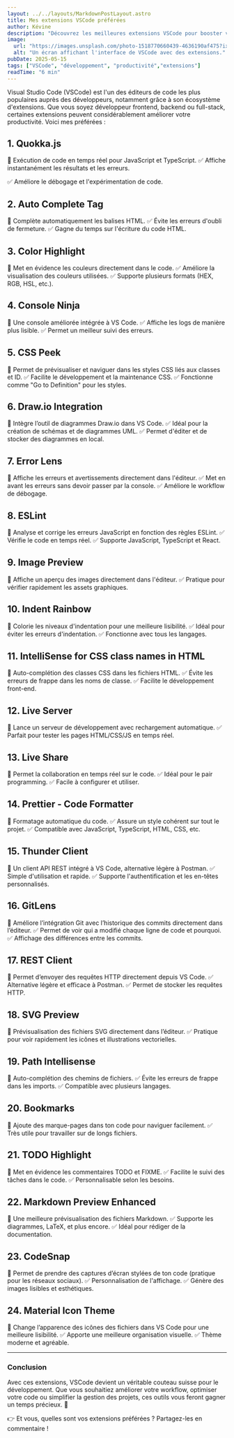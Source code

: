```yaml
---
layout: ../../layouts/MarkdownPostLayout.astro
title: Mes extensions VSCode préférées
author: Kévine
description: "Découvrez les meilleures extensions VSCode pour booster votre productivité et améliorer votre expérience de développement."
image:
  url: "https://images.unsplash.com/photo-1518770660439-4636190af475?ixlib=rb-4.0.3&ixid=M3wxMjA3fDB8MHxwaG90by1wYWdlfHx8fHx8fA%3D%3D&auto=format&fit=crop&w=1172&q=80"
  alt: "Un écran affichant l'interface de VSCode avec des extensions."
pubDate: 2025-05-15
tags: ["VSCode", "développement", "productivité","extensions"]
readTime: "6 min"
---
```


Visual Studio Code (VSCode) est l'un des éditeurs de code les plus populaires auprès des développeurs, notamment grâce à son écosystème d'extensions. Que vous soyez développeur frontend, backend ou full-stack, certaines extensions peuvent considérablement améliorer votre productivité. Voici mes préférées :

## 1. **Quokka.js**

🎯 Exécution de code en temps réel pour JavaScript et TypeScript.
✅ Affiche instantanément les résultats et les erreurs.

✅ Améliore le débogage et l'expérimentation de code.

## 2. **Auto Complete Tag**

🎯 Complète automatiquement les balises HTML.
✅ Évite les erreurs d'oubli de fermeture.
✅ Gagne du temps sur l'écriture du code HTML.

## 3. **Color Highlight**

🎯 Met en évidence les couleurs directement dans le code.
✅ Améliore la visualisation des couleurs utilisées.
✅ Supporte plusieurs formats (HEX, RGB, HSL, etc.).

## 4. **Console Ninja**

🎯 Une console améliorée intégrée à VS Code.
✅ Affiche les logs de manière plus lisible.
✅ Permet un meilleur suivi des erreurs.

## 5. **CSS Peek**

🎯 Permet de prévisualiser et naviguer dans les styles CSS liés aux classes et ID.
✅ Facilite le développement et la maintenance CSS.
✅ Fonctionne comme "Go to Definition" pour les styles.

## 6. **Draw.io Integration**

🎯 Intègre l’outil de diagrammes Draw.io dans VS Code.
✅ Idéal pour la création de schémas et de diagrammes UML.
✅ Permet d'éditer et de stocker des diagrammes en local.

## 7. **Error Lens**

🎯 Affiche les erreurs et avertissements directement dans l'éditeur.
✅ Met en avant les erreurs sans devoir passer par la console.
✅ Améliore le workflow de débogage.

## 8. **ESLint**

🎯 Analyse et corrige les erreurs JavaScript en fonction des règles ESLint.
✅ Vérifie le code en temps réel.
✅ Supporte JavaScript, TypeScript et React.

## 9. **Image Preview**

🎯 Affiche un aperçu des images directement dans l'éditeur.
✅ Pratique pour vérifier rapidement les assets graphiques.

## 10. **Indent Rainbow**

🎯 Colorie les niveaux d'indentation pour une meilleure lisibilité.
✅ Idéal pour éviter les erreurs d'indentation.
✅ Fonctionne avec tous les langages.

## 11. **IntelliSense for CSS class names in HTML**

🎯 Auto-complétion des classes CSS dans les fichiers HTML.
✅ Évite les erreurs de frappe dans les noms de classe.
✅ Facilite le développement front-end.

## 12. **Live Server**

🎯 Lance un serveur de développement avec rechargement automatique.
✅ Parfait pour tester les pages HTML/CSS/JS en temps réel.

## 13. **Live Share**

🎯 Permet la collaboration en temps réel sur le code.
✅ Idéal pour le pair programming.
✅ Facile à configurer et utiliser.

## 14. **Prettier - Code Formatter**

🎯 Formatage automatique du code.
✅ Assure un style cohérent sur tout le projet.
✅ Compatible avec JavaScript, TypeScript, HTML, CSS, etc.

## 15. **Thunder Client**

🎯 Un client API REST intégré à VS Code, alternative légère à Postman.
✅ Simple d'utilisation et rapide.
✅ Supporte l'authentification et les en-têtes personnalisés.

## 16. **GitLens**

🎯 Améliore l’intégration Git avec l’historique des commits directement dans l’éditeur.
✅ Permet de voir qui a modifié chaque ligne de code et pourquoi.
✅ Affichage des différences entre les commits.

## 17. **REST Client**

🎯 Permet d’envoyer des requêtes HTTP directement depuis VS Code.
✅ Alternative légère et efficace à Postman.
✅ Permet de stocker les requêtes HTTP.

## 18. **SVG Preview**

🎯 Prévisualisation des fichiers SVG directement dans l’éditeur.
✅ Pratique pour voir rapidement les icônes et illustrations vectorielles.

## 19. **Path Intellisense**

🎯 Auto-complétion des chemins de fichiers.
✅ Évite les erreurs de frappe dans les imports.
✅ Compatible avec plusieurs langages.

## 20. **Bookmarks**

🎯 Ajoute des marque-pages dans ton code pour naviguer facilement.
✅ Très utile pour travailler sur de longs fichiers.

## 21. **TODO Highlight**

🎯 Met en évidence les commentaires TODO et FIXME.
✅ Facilite le suivi des tâches dans le code.
✅ Personnalisable selon les besoins.

## 22. **Markdown Preview Enhanced**

🎯 Une meilleure prévisualisation des fichiers Markdown.
✅ Supporte les diagrammes, LaTeX, et plus encore.
✅ Idéal pour rédiger de la documentation.

## 23. **CodeSnap**

🎯 Permet de prendre des captures d’écran stylées de ton code (pratique pour les réseaux sociaux).
✅ Personnalisation de l'affichage.
✅ Génère des images lisibles et esthétiques.

## 24. **Material Icon Theme**

🎯 Change l’apparence des icônes des fichiers dans VS Code pour une meilleure lisibilité.
✅ Apporte une meilleure organisation visuelle.
✅ Thème moderne et agréable.

---

### Conclusion

Avec ces extensions, VSCode devient un véritable couteau suisse pour le développement. Que vous souhaitiez améliorer votre workflow, optimiser votre code ou simplifier la gestion des projets, ces outils vous feront gagner un temps précieux. 🚀

👉 Et vous, quelles sont vos extensions préférées ? Partagez-les en commentaire !

